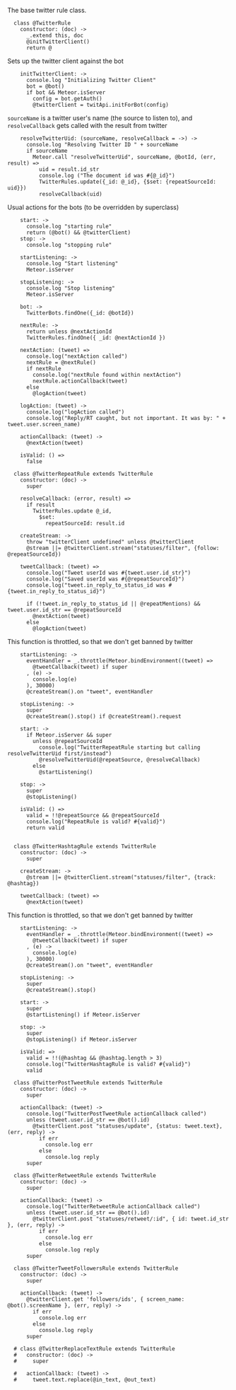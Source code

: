 The base twitter rule class.

      class @TwitterRule
        constructor: (doc) ->
          _.extend this, doc
          @initTwitterClient()
          return @

Sets up the twitter client against the bot

        initTwitterClient: ->
          console.log "Initializing Twitter Client"
          bot = @bot()
          if bot && Meteor.isServer
            config = bot.getAuth()
            @twitterClient = twitApi.initForBot(config)

`sourceName` is a twitter user's name (the source to listen to), and `resolveCallback` gets called with the result from twitter

        resolveTwitterUid: (sourceName, resolveCallback = ->) ->
          console.log "Resolving Twitter ID " + sourceName
          if sourceName
            Meteor.call "resolveTwitterUid", sourceName, @botId, (err, result) =>
              uid = result.id_str
              console.log ("The document id was #{@_id}")
              TwitterRules.update({_id: @_id}, {$set: {repeatSourceId: uid}})
              resolveCallback(uid)

Usual actions for the bots (to be overridden by superclass)

        start: ->
          console.log "starting rule"
          return (@bot() && @twitterClient)
        stop: ->
          console.log "stopping rule"

        startListening: ->
          console.log "Start listening"
          Meteor.isServer

        stopListening: ->
          console.log "Stop listening"
          Meteor.isServer

        bot: ->
          TwitterBots.findOne({_id: @botId})

        nextRule: ->
          return unless @nextActionId
          TwitterRules.findOne({ _id: @nextActionId })

        nextAction: (tweet) =>
          console.log("nextAction called")
          nextRule = @nextRule()
          if nextRule
            console.log("nextRule found within nextAction")
            nextRule.actionCallback(tweet)
          else
            @logAction(tweet)

        logAction: (tweet) ->
          console.log("logAction called")
          console.log("Reply/RT caught, but not important. It was by: " + tweet.user.screen_name)

        actionCallback: (tweet) ->
          @nextAction(tweet)

        isValid: () =>
          false

      class @TwitterRepeatRule extends TwitterRule
        constructor: (doc) ->
          super

        resolveCallback: (error, result) =>
          if result
            TwitterRules.update @_id,
              $set:
                repeatSourceId: result.id

        createStream: ->
          throw "twitterClient undefined" unless @twitterClient
          @stream ||= @twitterClient.stream("statuses/filter", {follow: @repeatSourceId})

        tweetCallback: (tweet) =>
          console.log("Tweet userId was #{tweet.user.id_str}")
          console.log("Saved userId was #{@repeatSourceId}")
          console.log("tweet.in_reply_to_status_id was #{tweet.in_reply_to_status_id}")

          if (!tweet.in_reply_to_status_id || @repeatMentions) && tweet.user.id_str == @repeatSourceId
            @nextAction(tweet)
          else
            @logAction(tweet)

This function is throttled, so that we don't get banned by twitter

        startListening: ->
          eventHandler = _.throttle(Meteor.bindEnvironment((tweet) =>
            @tweetCallback(tweet) if super
          , (e) ->
            console.log(e)
          ), 30000)
          @createStream().on "tweet", eventHandler

        stopListening: ->
          super
          @createStream().stop() if @createStream().request

        start: ->
          if Meteor.isServer && super
            unless @repeatSourceId
              console.log("TwitterRepeatRule starting but calling resolveTwitterUid first/instead")
              @resolveTwitterUid(@repeatSource, @resolveCallback)
            else
              @startListening()

        stop: ->
          super
          @stopListening()

        isValid: () =>
          valid = !!@repeatSource && @repeatSourceId
          console.log("RepeatRule is valid? #{valid}")
          return valid


      class @TwitterHashtagRule extends TwitterRule
        constructor: (doc) ->
          super

        createStream: ->
          @stream ||= @twitterClient.stream("statuses/filter", {track: @hashtag})

        tweetCallback: (tweet) =>
          @nextAction(tweet)

This function is throttled, so that we don't get banned by twitter

        startListening: ->
          eventHandler = _.throttle(Meteor.bindEnvironment((tweet) =>
            @tweetCallback(tweet) if super
          , (e) ->
            console.log(e)
          ), 30000)
          @createStream().on "tweet", eventHandler

        stopListening: ->
          super
          @createStream().stop()

        start: ->
          super
          @startListening() if Meteor.isServer

        stop: ->
          super
          @stopListening() if Meteor.isServer

        isValid: =>
          valid = !!(@hashtag && @hashtag.length > 3)
          console.log("TwitterHashtagRule is valid? #{valid}")
          valid

      class @TwitterPostTweetRule extends TwitterRule
        constructor: (doc) ->
          super

        actionCallback: (tweet) ->
          console.log("TwitterPostTweetRule actionCallback called")
          unless (tweet.user.id_str == @bot().id)
            @twitterClient.post "statuses/update", {status: tweet.text}, (err, reply) ->
              if err
                console.log err
              else
                console.log reply
          super

      class @TwitterRetweetRule extends TwitterRule
        constructor: (doc) ->
          super

        actionCallback: (tweet) ->
          console.log("TwitterRetweetRule actionCallback called")
          unless (tweet.user.id_str == @bot().id)
            @twitterClient.post "statuses/retweet/:id", { id: tweet.id_str }, (err, reply) ->
              if err
                console.log err
              else
                console.log reply
          super

      class @TwitterTweetFollowersRule extends TwitterRule
        constructor: (doc) ->
          super

        actionCallback: (tweet) ->
          @twitterClient.get 'followers/ids', { screen_name: @bot().screenName }, (err, reply) ->
            if err
              console.log err
            else
              console.log reply
          super

      # class @TwitterReplaceTextRule extends TwitterRule
      #   constructor: (doc) ->
      #     super

      #   actionCallback: (tweet) ->
      #     tweet.text.replace(@in_text, @out_text)

